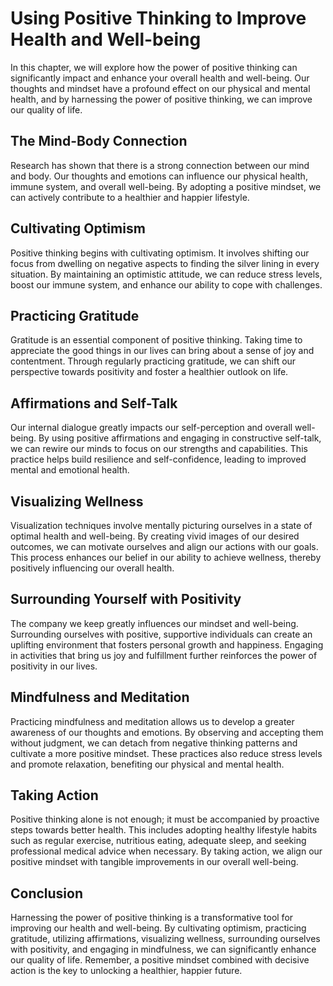 # Using Positive Thinking to Improve Health and Well-being

In this chapter, we will explore how the power of positive thinking can significantly impact and enhance your overall health and well-being. Our thoughts and mindset have a profound effect on our physical and mental health, and by harnessing the power of positive thinking, we can improve our quality of life.

## The Mind-Body Connection

Research has shown that there is a strong connection between our mind and body. Our thoughts and emotions can influence our physical health, immune system, and overall well-being. By adopting a positive mindset, we can actively contribute to a healthier and happier lifestyle.

## Cultivating Optimism

Positive thinking begins with cultivating optimism. It involves shifting our focus from dwelling on negative aspects to finding the silver lining in every situation. By maintaining an optimistic attitude, we can reduce stress levels, boost our immune system, and enhance our ability to cope with challenges.

## Practicing Gratitude

Gratitude is an essential component of positive thinking. Taking time to appreciate the good things in our lives can bring about a sense of joy and contentment. Through regularly practicing gratitude, we can shift our perspective towards positivity and foster a healthier outlook on life.

## Affirmations and Self-Talk

Our internal dialogue greatly impacts our self-perception and overall well-being. By using positive affirmations and engaging in constructive self-talk, we can rewire our minds to focus on our strengths and capabilities. This practice helps build resilience and self-confidence, leading to improved mental and emotional health.

## Visualizing Wellness

Visualization techniques involve mentally picturing ourselves in a state of optimal health and well-being. By creating vivid images of our desired outcomes, we can motivate ourselves and align our actions with our goals. This process enhances our belief in our ability to achieve wellness, thereby positively influencing our overall health.

## Surrounding Yourself with Positivity

The company we keep greatly influences our mindset and well-being. Surrounding ourselves with positive, supportive individuals can create an uplifting environment that fosters personal growth and happiness. Engaging in activities that bring us joy and fulfillment further reinforces the power of positivity in our lives.

## Mindfulness and Meditation

Practicing mindfulness and meditation allows us to develop a greater awareness of our thoughts and emotions. By observing and accepting them without judgment, we can detach from negative thinking patterns and cultivate a more positive mindset. These practices also reduce stress levels and promote relaxation, benefiting our physical and mental health.

## Taking Action

Positive thinking alone is not enough; it must be accompanied by proactive steps towards better health. This includes adopting healthy lifestyle habits such as regular exercise, nutritious eating, adequate sleep, and seeking professional medical advice when necessary. By taking action, we align our positive mindset with tangible improvements in our overall well-being.

## Conclusion

Harnessing the power of positive thinking is a transformative tool for improving our health and well-being. By cultivating optimism, practicing gratitude, utilizing affirmations, visualizing wellness, surrounding ourselves with positivity, and engaging in mindfulness, we can significantly enhance our quality of life. Remember, a positive mindset combined with decisive action is the key to unlocking a healthier, happier future.
